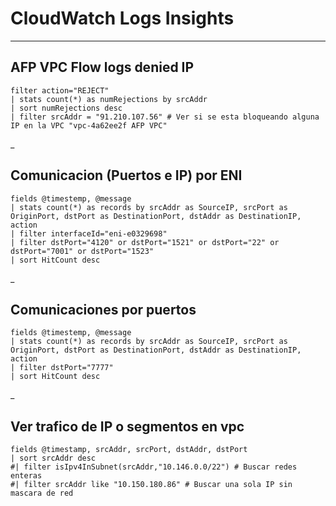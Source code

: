 # CloudWatch Logs Insights

___

## AFP VPC Flow logs denied IP

    filter action="REJECT"
    | stats count(*) as numRejections by srcAddr
    | sort numRejections desc
    | filter srcAddr = "91.210.107.56" # Ver si se esta bloqueando alguna IP en la VPC "vpc-4a62ee2f AFP VPC"
_

## Comunicacion (Puertos e IP) por ENI

    fields @timestemp, @message
    | stats count(*) as records by srcAddr as SourceIP, srcPort as OriginPort, dstPort as DestinationPort, dstAddr as DestinationIP, action
    | filter interfaceId="eni-e0329698"
    | filter dstPort="4120" or dstPort="1521" or dstPort="22" or dstPort="7001" or dstPort="1523"
    | sort HitCount desc
_

## Comunicaciones por puertos

    fields @timestemp, @message
    | stats count(*) as records by srcAddr as SourceIP, srcPort as OriginPort, dstPort as DestinationPort, dstAddr as DestinationIP, action
    | filter dstPort="7777"
    | sort HitCount desc

 _

## Ver trafico de IP o segmentos en vpc

    fields @timestamp, srcAddr, srcPort, dstAddr, dstPort
    | sort srcAddr desc
    #| filter isIpv4InSubnet(srcAddr,"10.146.0.0/22") # Buscar redes enteras
    #| filter srcAddr like "10.150.180.86" # Buscar una sola IP sin mascara de red
